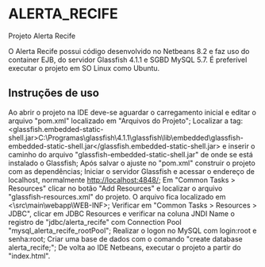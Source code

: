 # ALERTA_RECIFE
Projeto Alerta Recife

O Alerta Recife possui código desenvolvido no Netbeans 8.2 e faz uso do container EJB, do servidor Glassfish 4.1.1 e SGBD MySQL 5.7. É preferível executar o projeto em SO Linux como Ubuntu.

## Instruções de uso
Ao abrir o projeto na IDE deve-se aguardar o carregamento inicial e editar o arquivo "pom.xml" localizado em "Arquivos do Projeto";
Localizar a tag: 
<properties>
        <glassfish.embedded-static-shell.jar>C:\\Programas\\glassfish\\4.1.1\\glassfish\\lib\\embedded\\glassfish-embedded-static-shell.jar</glassfish.embedded-static-shell.jar>
</properties> 
e inserir o caminho do arquivo "glassfish-embedded-static-shell.jar" de onde se está instalado o Glassfish;
Após salvar o ajuste no "pom.xml" construir o projeto com as dependências;
Iniciar o servidor Glassfish e acessar o endereço de localhost, normalmente <http://localhost:4848/>;
Em "Common Tasks > Resources" clicar no botão "Add Resources" e localizar o arquivo "glassfish-resources.xml" do projeto. O arquivo fica localizado em <\src\main\webapp\WEB-INF>;
Verificar em "Common Tasks > Resources > JDBC", clicar em JDBC Resources e verificar na coluna JNDI Name o registro de "jdbc/alerta_recife" com Connection Pool "mysql_alerta_recife_rootPool";
Realizar o logon no MySQL com login:root e senha:root;
Criar uma base de dados com o comando "create database alerta_recife;";
De volta ao IDE Netbeans, executar o projeto a partir do "index.html".
